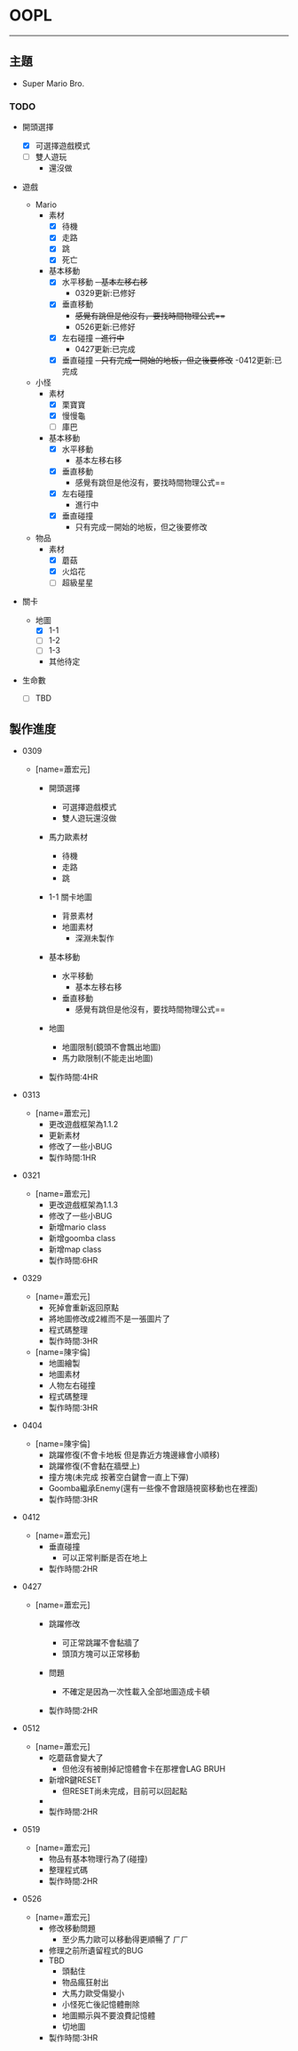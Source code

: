 # OOPL
---
## 主題
- Super Mario Bro.
### TODO
- 開頭選擇
    - [x] 可選擇遊戲模式
    - [ ] 雙人遊玩
        - 還沒做
- 遊戲
    - Mario
        - 素材
            - [x] 待機
            - [x] 走路
            - [x] 跳
            - [x] 死亡
        - 基本移動
            - [x] 水平移動
                ~~- 基本左移右移~~
                - 0329更新:已修好
            - [x] 垂直移動
                - ~~感覺有跳但是他沒有，要找時間物理公式==~~
                - 0526更新:已修好
            - [x] 左右碰撞
                ~~- 進行中~~
                - 0427更新:已完成
            - [x] 垂直碰撞
                ~~- 只有完成一開始的地板，但之後要修改~~
                -0412更新:已完成
        
    - 小怪
        - 素材
            - [x] 栗寶寶
            - [x] 慢慢龜
            - [ ] 庫巴
        - 基本移動
            - [x] 水平移動
                - 基本左移右移
            - [x] 垂直移動
                - 感覺有跳但是他沒有，要找時間物理公式==
            - [x] 左右碰撞
                - 進行中
            - [x] 垂直碰撞
                - 只有完成一開始的地板，但之後要修改
    - 物品
        - 素材
            - [x] 蘑菇
            - [x] 火焰花
            - [ ] 超級星星
- 關卡
    - 地圖
        - [x] 1-1
        - [ ] 1-2
        - [ ] 1-3
        - 其他待定

- 生命數
    - [ ] TBD
    

## 製作進度
- 0309
    - [name=蕭宏元]
        - 開頭選擇
            - 可選擇遊戲模式
            - 雙人遊玩還沒做
        - 馬力歐素材
            - 待機
            - 走路
            - 跳
        - 1-1 關卡地圖
            - 背景素材
            - 地圖素材
                - 深淵未製作
        - 基本移動
            - 水平移動
                - 基本左移右移
            - 垂直移動
                - 感覺有跳但是他沒有，要找時間物理公式==

        - 地圖
            - 地圖限制(鏡頭不會飄出地圖)
            - 馬力歐限制(不能走出地圖)
        - 製作時間:4HR
- 0313
    - [name=蕭宏元]
        - 更改遊戲框架為1.1.2
        - 更新素材
        - 修改了一些小BUG
        - 製作時間:1HR

- 0321
    - [name=蕭宏元]
        - 更改遊戲框架為1.1.3
        - 修改了一些小BUG
        - 新增mario class
        - 新增goomba class
        - 新增map class
        - 製作時間:6HR

- 0329
    - [name=蕭宏元]
        - 死掉會重新返回原點
        - 將地圖修改成2維而不是一張圖片了
        - 程式碼整理
        - 製作時間:3HR
    - [name=陳宇倫]
        - 地圖繪製
        - 地圖素材
        - 人物左右碰撞
        - 程式碼整理
        - 製作時間:3HR
- 0404
    - [name=陳宇倫]
        - 跳躍修復(不會卡地板 但是靠近方塊邊緣會小順移)
        - 跳躍修復(不會黏在牆壁上)
        - 撞方塊(未完成 按著空白鍵會一直上下彈)
        - Goomba繼承Enemy(還有一些像不會跟隨視窗移動也在裡面)
        - 製作時間:3HR
- 0412
    - [name=蕭宏元]
        - 垂直碰撞
            - 可以正常判斷是否在地上
        - 製作時間:2HR
- 0427
    - [name=蕭宏元]
        - 跳躍修改 
            - 可正常跳躍不會黏牆了
            - 頭頂方塊可以正常移動
        - 問題
            - 不確定是因為一次性載入全部地圖造成卡頓

        - 製作時間:2HR

- 0512
    - [name=蕭宏元]
        - 吃蘑菇會變大了
            - 但他沒有被刪掉記憶體會卡在那裡會LAG BRUH
        - 新增R鍵RESET
            - 但RESET尚未完成，目前可以回起點
        - 
        - 製作時間:2HR

- 0519
    - [name=蕭宏元]
        - 物品有基本物理行為了(碰撞)
        - 整理程式碼
        - 製作時間:2HR

- 0526
    - [name=蕭宏元]
        - 修改移動問題
            - 至少馬力歐可以移動得更順暢了 ㄏㄏ
        - 修理之前所遺留程式的BUG
        - TBD
            - 頭黏住
            - 物品瘋狂射出
            - 大馬力歐受傷變小
            - 小怪死亡後記憶體刪除
            - 地圖顯示與不要浪費記憶體
            - 切地圖
        - 製作時間:3HR
